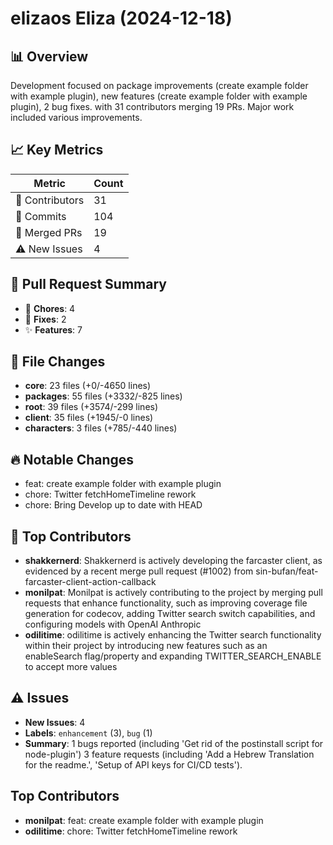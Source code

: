 # elizaos Eliza (2024-12-18)
    
## 📊 Overview
Development focused on package improvements (create example folder with example plugin), new features (create example folder with example plugin), 2 bug fixes. with 31 contributors merging 19 PRs. Major work included various improvements.

## 📈 Key Metrics
| Metric | Count |
|---------|--------|
| 👥 Contributors | 31 |
| 📝 Commits | 104 |
| 🔄 Merged PRs | 19 |
| ⚠️ New Issues | 4 |

## 🔄 Pull Request Summary
- 🧹 **Chores**: 4
- 🐛 **Fixes**: 2
- ✨ **Features**: 7

## 📁 File Changes
- **core**: 23 files (+0/-4650 lines)
- **packages**: 55 files (+3332/-825 lines)
- **root**: 39 files (+3574/-299 lines)
- **client**: 35 files (+1945/-0 lines)
- **characters**: 3 files (+785/-440 lines)

## 🔥 Notable Changes
- feat: create example folder with example plugin
- chore: Twitter fetchHomeTimeline rework
- chore: Bring Develop up to date with HEAD

## 👥 Top Contributors
- **shakkernerd**: Shakkernerd is actively developing the farcaster client, as evidenced by a recent merge pull request (#1002) from sin-bufan/feat-farcaster-client-action-callback
- **monilpat**: Monilpat is actively contributing to the project by merging pull requests that enhance functionality, such as improving coverage file generation for codecov, adding Twitter search switch capabilities, and configuring models with OpenAI Anthropic
- **odilitime**: odilitime is actively enhancing the Twitter search functionality within their project by introducing new features such as an enableSearch flag/property and expanding TWITTER_SEARCH_ENABLE to accept more values

## ⚠️ Issues
- **New Issues**: 4
- **Labels**: `enhancement` (3), `bug` (1)
- **Summary**: 1 bugs reported (including 'Get rid of the postinstall script for node-plugin') 3 feature requests (including 'Add a Hebrew Translation for the readme.', 'Setup of API keys for CI/CD tests').

## Top Contributors
- **monilpat**: feat: create example folder with example plugin
- **odilitime**: chore: Twitter fetchHomeTimeline rework